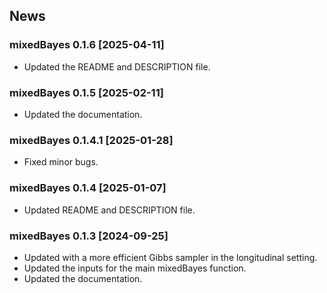 
## News

### mixedBayes 0.1.6 \[2025-04-11\]

- Updated the README and DESCRIPTION file.

### mixedBayes 0.1.5 \[2025-02-11\]

- Updated the documentation.

### mixedBayes 0.1.4.1 \[2025-01-28\]

- Fixed minor bugs.

### mixedBayes 0.1.4 \[2025-01-07\]

- Updated README and DESCRIPTION file.

### mixedBayes 0.1.3 \[2024-09-25\]

- Updated with a more efficient Gibbs sampler in the longitudinal setting.
- Updated the inputs for the main mixedBayes function.
- Updated the documentation.
